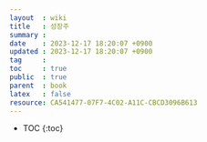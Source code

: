 ```yaml
---
layout  : wiki
title   : 성장주 
summary : 
date    : 2023-12-17 18:20:07 +0900
updated : 2023-12-17 18:20:07 +0900
tag     : 
toc     : true
public  : true
parent  : book
latex   : false
resource: CA541477-07F7-4C02-A11C-CBCD3096B613
---
```

* TOC
{:toc}

# 
